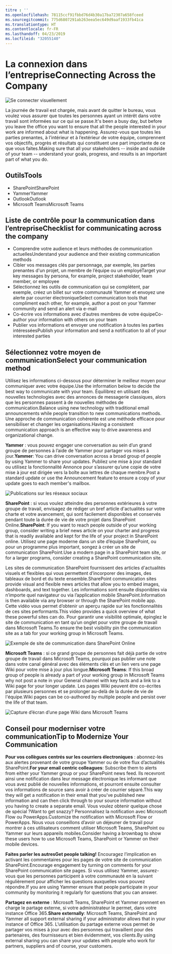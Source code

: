```yaml
---
titre : ''
ms.openlocfilehash: 78115ccf91fbbd76d4b30a17ba72307a658fceed
ms.sourcegitcommit: 775d6807291ab263eea5ec649d9aaf1933fb41ca
ms.translationtype: HT
ms.contentlocale: fr-FR
ms.lasthandoff: 04/23/2019
ms.locfileid: "32055140"
---
```

# <a name="connecting-across-the-company"></a><span data-ttu-id="a2d77-102">La connexion dans l’entreprise</span><span class="sxs-lookup"><span data-stu-id="a2d77-102">Connecting Across the Company</span></span>

![Se connecter visuellement](media/ditl_crosscompany.png)

<span data-ttu-id="a2d77-104">La journée de travail est chargée, mais avant de quitter le bureau, vous voulez vous assurer que toutes les personnes ayant un intérêt dans votre travail sont informées sur ce qui se passe.</span><span class="sxs-lookup"><span data-stu-id="a2d77-104">It's been a busy day, but before you leave the office you want to ensure that all the people interested in your work are informed about what is happening.</span></span> <span data-ttu-id="a2d77-105">Assurez-vous que toutes les parties prenantes, à l’intérieur et à l’extérieur de votre équipe, comprennent vos objectifs, progrès et résultats qui constituent une part importante de ce que vous faites.</span><span class="sxs-lookup"><span data-stu-id="a2d77-105">Making sure that all your stakeholders -- inside and outside of your team -- understand your goals, progress, and results is an important part of what you do.</span></span>  

## <a name="tools"></a><span data-ttu-id="a2d77-106">Outils</span><span class="sxs-lookup"><span data-stu-id="a2d77-106">Tools</span></span>
- <span data-ttu-id="a2d77-107">SharePoint</span><span class="sxs-lookup"><span data-stu-id="a2d77-107">SharePoint</span></span>
- <span data-ttu-id="a2d77-108">Yammer</span><span class="sxs-lookup"><span data-stu-id="a2d77-108">Yammer</span></span>
- <span data-ttu-id="a2d77-109">Outlook</span><span class="sxs-lookup"><span data-stu-id="a2d77-109">Outlook</span></span>
- <span data-ttu-id="a2d77-110">Microsoft Teams</span><span class="sxs-lookup"><span data-stu-id="a2d77-110">Microsoft Teams</span></span> 

## <a name="checklist-for-communicating-across-the-company"></a><span data-ttu-id="a2d77-111">Liste de contrôle pour la communication dans l’entreprise</span><span class="sxs-lookup"><span data-stu-id="a2d77-111">Checklist for communicating across the company</span></span>
- <span data-ttu-id="a2d77-112">Comprendre votre audience et leurs méthodes de communication actuelles</span><span class="sxs-lookup"><span data-stu-id="a2d77-112">Understand your audience and their existing communication methods</span></span>
- <span data-ttu-id="a2d77-113">Cibler vos messages clés par personnage, par exemple, les parties prenantes d'un projet, un membre de l’équipe ou un employé</span><span class="sxs-lookup"><span data-stu-id="a2d77-113">Target your key messages by persona, for example, project stakeholder, team member, or employee</span></span>
- <span data-ttu-id="a2d77-114">Sélectionnez les outils de communication qui se complètent, par exemple, créez un billet sur votre communauté Yammer et envoyez une alerte par courrier électronique</span><span class="sxs-lookup"><span data-stu-id="a2d77-114">Select communication tools that compliment each other, for example, author a post on your Yammer community and send an alert via e-mail</span></span> 
- <span data-ttu-id="a2d77-115">Co-écrire vos informations avec d’autres membres de votre équipe</span><span class="sxs-lookup"><span data-stu-id="a2d77-115">Co-author your information with others on your team</span></span>
- <span data-ttu-id="a2d77-116">Publier vos informations et envoyer une notification à toutes les parties intéressées</span><span class="sxs-lookup"><span data-stu-id="a2d77-116">Publish your information and send a notification to all of your interested parties</span></span> 
 
## <a name="select-your-communication-method"></a><span data-ttu-id="a2d77-117">Sélectionnez votre moyen de communication</span><span class="sxs-lookup"><span data-stu-id="a2d77-117">Select your communication method</span></span>
<span data-ttu-id="a2d77-118">Utilisez les informations ci-dessous pour déterminer le meilleur moyen pour communiquer avec votre équipe.</span><span class="sxs-lookup"><span data-stu-id="a2d77-118">Use the information below to decide the best way to communicate with your team.</span></span> <span data-ttu-id="a2d77-119">Équilibrez en utilisant des nouvelles technologies avec des annonces de messagerie classiques, alors que les personnes passent à de nouvelles méthodes de communication.</span><span class="sxs-lookup"><span data-stu-id="a2d77-119">Balance using new technology with traditional email announcements while people transition to new communications methods.</span></span> <span data-ttu-id="a2d77-120">Une approche de communication cohérente est une méthode efficace pour sensibiliser et changer les organisations.</span><span class="sxs-lookup"><span data-stu-id="a2d77-120">Having a consistent communication approach is an effective way to drive awareness and organizational change.</span></span> 

<span data-ttu-id="a2d77-121">**Yammer** : vous pouvez engager une conversation au sein d’un grand groupe de personnes à l’aide de Yammer pour partager vos mises à jour.</span><span class="sxs-lookup"><span data-stu-id="a2d77-121">**Yammer**: You can drive conversation across a broad group of people by using Yammer to share your updates.</span></span> <span data-ttu-id="a2d77-122">Publiez une mise à jour standard ou utilisez la fonctionnalité Annonce pour s’assurer qu’une copie de votre mise à jour est dirigée vers la boîte aux lettres de chaque membre.</span><span class="sxs-lookup"><span data-stu-id="a2d77-122">Post a standard update or use the Announcement feature to ensure a copy of your update goes to each member's mailbox.</span></span> 

![Publications sur les réseaux sociaux](media/ditl_IT-Service-News.png)

<span data-ttu-id="a2d77-124">**SharePoint** : si vous voulez atteindre des personnes extérieures à votre groupe de travail, envisagez de rédiger un bref article d'actualités sur votre charte et votre avancement, qui sont facilement disponibles et conservés pendant toute la durée de vie de votre projet dans SharePoint Online.</span><span class="sxs-lookup"><span data-stu-id="a2d77-124">**SharePoint**: If you want to reach people outside of your  working group, consider writing a brief news article on your charter and progress that is readily available and kept for the life of your project in SharePoint online.</span></span> <span data-ttu-id="a2d77-125">Utilisez une page moderne dans un site d’équipe SharePoint, ou pour un programme plus important, songez à créer un site de communication SharePoint.</span><span class="sxs-lookup"><span data-stu-id="a2d77-125">Use a modern page in a SharePoint team site, or for a larger programs, consider creating a SharePoint communication site.</span></span> 

<span data-ttu-id="a2d77-126">Les sites de communication SharePoint fournissent des articles d'actualités visuels et flexibles qui vous permettent d’incorporer des images, des tableaux de bord et du texte ensemble.</span><span class="sxs-lookup"><span data-stu-id="a2d77-126">SharePoint communication sites provide visual and flexible news articles that allow you to embed images, dashboards, and text together.</span></span> <span data-ttu-id="a2d77-127">Les informations sont ensuite disponibles via n’importe quel navigateur ou via l’application mobile SharePoint.</span><span class="sxs-lookup"><span data-stu-id="a2d77-127">Information is then available via any browser or through the SharePoint mobile app.</span></span> <span data-ttu-id="a2d77-128">Cette vidéo vous permet d’obtenir un aperçu rapide sur les fonctionnalités de ces sites performants.</span><span class="sxs-lookup"><span data-stu-id="a2d77-128">This video provides a quick overview of what these powerful sites can do.</span></span> <span data-ttu-id="a2d77-129">Pour garantir une visibilité optimale, épinglez le site de communication en tant qu’un onglet pour votre groupe de travail dans Microsoft Teams.</span><span class="sxs-lookup"><span data-stu-id="a2d77-129">To ensure the best visibility pin the communication site as a tab for your working group in Microsoft Teams.</span></span>

![Exemple de site de communication dans SharePoint Online](media/ditl_Comm-Site.png)

<span data-ttu-id="a2d77-131">**Microsoft Teams** : si ce grand groupe de personnes fait déjà partie de votre groupe de travail dans Microsoft Teams, pourquoi pas publier une note dans votre canal général avec des éléments clés et un lien vers une page Wiki pour votre mise à jour plus longue.</span><span class="sxs-lookup"><span data-stu-id="a2d77-131">**Microsoft Teams**:  If this broad group of people is already a part of your working group in Microsoft Teams why not post a note in your General channel with key facts and a link to a Wiki page for your longer update.</span></span>  <span data-ttu-id="a2d77-132">Les pages Wiki peuvent être co-écrites par plusieurs personnes et se prolonger au-delà de la durée de vie de l'équipe.</span><span class="sxs-lookup"><span data-stu-id="a2d77-132">Wiki pages can be co-authored by multiple people and persist over the life of that team.</span></span> 

![Capture d’écran d’une page Wiki dans Microsoft Teams](media/ditl_Teams-Wiki.png)

## <a name="tip-to-modernize-your-communication"></a><span data-ttu-id="a2d77-134">Conseil pour moderniser votre communication</span><span class="sxs-lookup"><span data-stu-id="a2d77-134">Tip to Modernize Your Communication</span></span>

<span data-ttu-id="a2d77-135">**Pour vos collègues centrés sur les courriers électroniques** : abonnez-les aux alertes provenant de votre groupe Yammer ou de votre flux d’actualités SharePoint.</span><span class="sxs-lookup"><span data-stu-id="a2d77-135">**For your email centric colleagues**: Subscribe them to alerts from either your Yammer group or your SharePoint news feed.</span></span>  <span data-ttu-id="a2d77-136">Ils recevront ainsi une notification dans leur message électronique les informant que vous avez publié de nouvelles informations, et pourront ensuite consulter vos informations de source sans avoir à créer de courrier séparé.</span><span class="sxs-lookup"><span data-stu-id="a2d77-136">This way they will get a notification in their email that you've published new information and can then click through to your source information without you having to create a separate email.</span></span>  <span data-ttu-id="a2d77-137">Vous voulez obtenir quelque chose de spécial ?</span><span class="sxs-lookup"><span data-stu-id="a2d77-137">Want to get snazzy?</span></span>  <span data-ttu-id="a2d77-138">Personnalisez la notification avec Microsoft Flow ou PowerApps.</span><span class="sxs-lookup"><span data-stu-id="a2d77-138">Customize the notification with Microsoft Flow or PowerApps.</span></span> <span data-ttu-id="a2d77-139">Nous vous conseillons d’avoir un déjeuner de travail pour montrer à ces utilisateurs comment utiliser Microsoft Teams, SharePoint ou Yammer sur leurs appareils mobiles.</span><span class="sxs-lookup"><span data-stu-id="a2d77-139">Consider having a brownbag to show these users how to use Microsoft Teams, SharePoint or Yammer on their mobile devices.</span></span> 

<span data-ttu-id="a2d77-140">**Faites parler les autres**</span><span class="sxs-lookup"><span data-stu-id="a2d77-140">**Get people talking!**</span></span> <span data-ttu-id="a2d77-141">Encouragez l’implication en activant les commentaires pour les pages de votre site de communication SharePoint.</span><span class="sxs-lookup"><span data-stu-id="a2d77-141">Encourage engagement by turning on comments for your SharePoint communication site pages.</span></span>  <span data-ttu-id="a2d77-142">Si vous utilisez Yammer, assurez-vous que les personnes participent à votre communauté en la suivant régulièrement pour afficher les questions auxquelles vous pouvez répondre.</span><span class="sxs-lookup"><span data-stu-id="a2d77-142">If you are using Yammer ensure that people participate in your community by monitoring it regularly for questions that you can answer.</span></span> 

<span data-ttu-id="a2d77-143">**Partagez en externe** : Microsoft Teams, SharePoint et Yammer prennent en charge le partage externe, si votre administrateur le permet, dans votre instance Office 365.</span><span class="sxs-lookup"><span data-stu-id="a2d77-143">**Share externally**:  Microsoft Teams, SharePoint and Yammer all support external sharing if your administrator allows that in your instance of Office 365.</span></span>  <span data-ttu-id="a2d77-144">L’utilisation du partage externe vous permet de partager vos mises à jour avec des personnes qui travaillent pour des partenaires, des fournisseurs et bien évidemment, vos clients.</span><span class="sxs-lookup"><span data-stu-id="a2d77-144">By using external sharing you can share your updates with people who work for partners, suppliers and of course, your customers.</span></span>